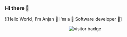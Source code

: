 ### Hi there 👋

<!--
**anjanhub/anjanhub** is a ✨ _special_ ✨ repository because its `README.md` (this file) appears on your GitHub profile.

Here are some ideas to get you started:

- 🔭 I’m currently working on ...
- 🌱 I’m currently learning ...
- 👯 I’m looking to collaborate on ...
- 🤔 I’m looking for help with ...
- 💬 Ask me about ...
- 📫 How to reach me: ...
- 😄 Pronouns: ...
- ⚡ Fun fact: ...
-->

![Hello World, I'm Anjan 👋 I'm a 🚀 Software developer 🚀]

<p  align="center">
  <img src="https://visitor-badge.glitch.me/badge?page_id=matyo91.matyo91" alt="visitor badge"/>
</p>
